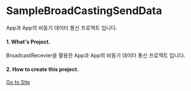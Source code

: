 # SampleBroadCastingSendData
App과 App의 비동기 데이터 통신 프로젝트 입니다.

#### 1. What's Project.

  BroadcastRecevier을 활용한 App과 App의 비동기 데이터 통신 프로젝트 입니다.
  
#### 2. How to create this project.

[Go to Site](http://faith-developer.tistory.com/entry/APP%EA%B3%BC-APP-%EB%8D%B0%EC%9D%B4%ED%84%B0-%EC%A0%84%EC%86%A1)
